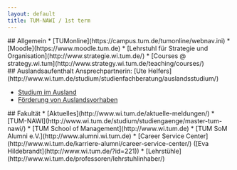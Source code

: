 ```yaml
---
layout: default
title: TUM-NAWI / 1st term
---
```


<div class="row-fluid">
<section class="span3 offset1" markdown="1">
## Allgemein
*  [TUMonline](https://campus.tum.de/tumonline/webnav.ini)
*  [Moodle](https://www.moodle.tum.de)
*  [Lehrstuhl für Strategie und Organisation](http://www.strategie.wi.tum.de/)
*  [Courses @ strategy.wi.tum](http://www.strategy.wi.tum.de/teaching/courses/)
</section>

<section class="span3" markdown="1">
## Auslandsaufenthalt
Ansprechpartnerin: [Ute Helfers](http://www.wi.tum.de/studium/studienfachberatung/auslandsstudium/)

*  [Studium im Ausland](http://www.wi.tum.de/studium/abroad/)
*  [Förderung von Auslandsvorhaben](http://portal.mytum.de/studium/stip/studium_im_ausland)
</section>

<section class="span3" markdown="1">
## Fakultät
*  [Aktuelles](http://www.wi.tum.de/aktuelle-meldungen/)
*  [TUM-NAWI](http://www.wi.tum.de/studium/studiengaenge/master-tum-nawi/)
*  [TUM School of Management](http://www.wi.tum.de)
*  [TUM SoM Alumni e.V.](http://www.alumni.wi.tum.de)
*  [Career Service Center](http://www.wi.tum.de/karriere-alumni/career-service-center/) ([Eva Hildebrandt](http://www.wi.tum.de/?id=221))
*  [Lehrstühle](http://www.wi.tum.de/professoren/lehrstuhlinhaber/)
</section>
</div>